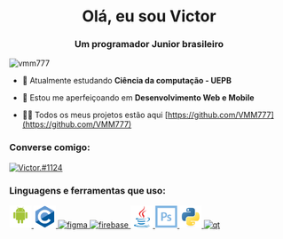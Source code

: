 <h1 align="center">Olá, eu sou Victor</h1>
<h3 align="center">Um programador Junior brasileiro</h3>

<p align="left"> <img src="https://komarev.com/ghpvc/?username=vmm777&label=Profile%20views&color=0e75b6&style=flat" alt="vmm777" /> </p>

- 🔭 Atualmente estudando **Ciência da computação - UEPB**

- 🌱 Estou me aperfeiçoando em **Desenvolvimento Web e Mobile**

- 👨‍💻 Todos os meus projetos estão aqui [https://github.com/VMM777](https://github.com/VMM777)

<h3 align="left">Converse comigo:</h3>
<p align="left">
<a href="https://discord.gg/Victor.#1124" target="blank"><img align="center" src="https://raw.githubusercontent.com/rahuldkjain/github-profile-readme-generator/master/src/images/icons/Social/discord.svg" alt="Victor.#1124" height="30" width="40" /></a>
</p>

<h3 align="left">Linguagens e ferramentas que uso:</h3>
<p align="left"> <a href="https://developer.android.com" target="_blank" rel="noreferrer"> <img src="https://raw.githubusercontent.com/devicons/devicon/master/icons/android/android-original-wordmark.svg" alt="android" width="40" height="40"/> </a> <a href="https://www.cprogramming.com/" target="_blank" rel="noreferrer"> <img src="https://raw.githubusercontent.com/devicons/devicon/master/icons/c/c-original.svg" alt="c" width="40" height="40"/> </a> <a href="https://www.figma.com/" target="_blank" rel="noreferrer"> <img src="https://www.vectorlogo.zone/logos/figma/figma-icon.svg" alt="figma" width="40" height="40"/> </a> <a href="https://firebase.google.com/" target="_blank" rel="noreferrer"> <img src="https://www.vectorlogo.zone/logos/firebase/firebase-icon.svg" alt="firebase" width="40" height="40"/> </a> <a href="https://www.java.com" target="_blank" rel="noreferrer"> <img src="https://raw.githubusercontent.com/devicons/devicon/master/icons/java/java-original.svg" alt="java" width="40" height="40"/> </a> <a href="https://www.photoshop.com/en" target="_blank" rel="noreferrer"> <img src="https://raw.githubusercontent.com/devicons/devicon/master/icons/photoshop/photoshop-line.svg" alt="photoshop" width="40" height="40"/> </a> <a href="https://www.python.org" target="_blank" rel="noreferrer"> <img src="https://raw.githubusercontent.com/devicons/devicon/master/icons/python/python-original.svg" alt="python" width="40" height="40"/> </a> <a href="https://www.qt.io/" target="_blank" rel="noreferrer"> <img src="https://upload.wikimedia.org/wikipedia/commons/0/0b/Qt_logo_2016.svg" alt="qt" width="40" height="40"/> </a> </p>

